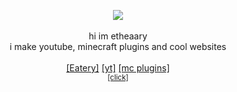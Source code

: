 

<p align="center">
  <img src="https://i.ibb.co/bLbS1QS/etheaarygit.png">
  <br><br>
  hi im etheaary<br>
  i make youtube, minecraft plugins and cool websites<br><br>
  <a href="https://eaterybot.xyz">[Eatery]</a> <a href="https://youtube.com/etheaary">[yt]</a> <a href="https://www.spigotmc.org/members/etheaaryxd.916165/">[mc plugins]</a><br>
  <sup><a href="https://pastaisdelicious.cf" title="PastaBot">[click]</a></sup>
</p>
